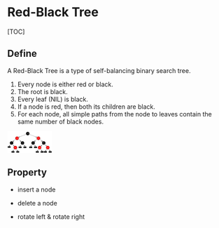 # Red-Black Tree

[TOC]

## Define  
A Red-Black Tree is a type of self-balancing binary search tree.

1. Every node is either red or black.
2. The root is black.
3. Every leaf (NIL) is black.
4. If a node is red, then both its children are black.
5. For each node, all simple paths from the node to leaves contain the same number of black nodes.

<img src="./assets/RedBlackTree-68bb780c.png" alt="How a B-Tree Helped Reduce Memory Usage in Our Framework | PSPDFKit" style="zoom:10%;" />

## Property

- insert a node

- delete a node  
- rotate left & rotate right